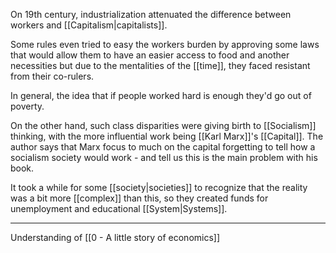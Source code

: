 On 19th century, industrialization attenuated the difference between workers and [[Capitalism|capitalists]].

Some rules even tried to easy the workers burden by approving some laws that would allow them to have an easier access to food and another necessities but due to the mentalities of the [[time]], they faced resistant from their co-rulers.

In general, the idea that if people worked hard is enough they'd go out of poverty.

On the other hand, such class disparities were giving birth to [[Socialism]] thinking, with the more influential work being [[Karl Marx]]'s [[Capital]]. The author says that Marx focus to much on the capital forgetting to tell how a  socialism society would work - and tell us this is the main problem with his book.

It took a while for some [[society|societies]] to recognize that the reality was a bit more [[complex]] than this, so they created funds for unemployment and educational [[System|Systems]].

---

Understanding of [[0 - A little story of economics]]
